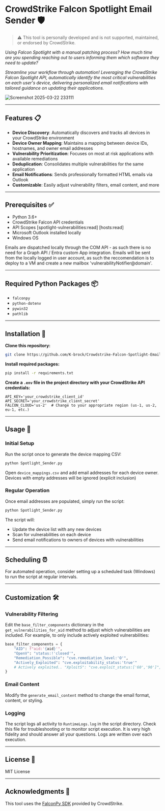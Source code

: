 # **CrowdStrike Falcon Spotlight Email Sender** 🛡️
> ⚠️ This tool is personally developed and is not supported, maintained, or endorsed by CrowdStrike. 

*Using Falcon Spotlight with a manual patching process? How much time are you spending reaching out to users informing them which software they need to update?*

*Streamline your workflow through automation! Leveraging the CrowdStrike Falcon Spotlight API, automatically identify the most critical vulnerabilities on each user's device, delivering personalized email notifications with tailored guidance on updating their applications.*

![Screenshot 2025-03-22 233111](https://github.com/user-attachments/assets/18cbca6d-22c4-46fd-aded-e30e9d92d2b7)

---

## **Features** 📋

- **Device Discovery**: Automatically discovers and tracks all devices in your CrowdStrike environment
- **Device Owner Mapping**: Maintains a mapping between device IDs, hostnames, and owner email addresses 
- **Vulnerability Prioritization**: Focuses on most at risk applications with available remediations  
- **Deduplication**: Consolidates multiple vulnerabilities for the same application  
- **Email Notifications**: Sends professionally formatted HTML emails via Outlook  
- **Customizable**: Easily adjust vulnerability filters, email content, and more  

---

## **Prerequisites** ✅

- Python 3.6+  
- CrowdStrike Falcon API credentials
- API Scopes [spotlight-vulnerabilities:read] [hosts:read]
- Microsoft Outlook installed locally
- Windows OS

Emails are dispatched locally through the COM API - as such there is no need for a Graph API / Entra custom App integration. Emails will be sent from the locally logged in user account, as such the reccomendation is to deploy to a VM and create a new mailbox 'vulnerabilityNotifier@domain'. 

---

## **Required Python Packages** 📦

- `falconpy`  
- `python-dotenv`  
- `pywin32`  
- `pathlib`  

---

## **Installation** 🧰

**Clone this repository:**
```bash
git clone https://github.com/K-brock/Crowdstrike-Falcon-Spotlight-Email-Alerter
```

**Install required packages:**
```bash
pip install -r requirements.txt
```

**Create a `.env` file in the project directory with your CrowdStrike API credentials:**
```dotenv
API_KEY='your_crowdstrike_client_id'
API_SECRET='your_crowdstrike_client_secret'
FALCON_CLOUD='us-2'  # Change to your appropriate region (us-1, us-2, eu-1, etc.)
```

---

## **Usage** 🚀

### **Initial Setup**

Run the script once to generate the device mapping CSV:
```bash
python Spotlight_Sender.py
```

Open `device_mappings.csv` and add email addresses for each device owner.
Devices with empty addresses will be ignored (explicit inclusion)

### **Regular Operation**

Once email addresses are populated, simply run the script:
```bash
python Spotlight_Sender.py
```

The script will:

- Update the device list with any new devices  
- Scan for vulnerabilities on each device  
- Send email notifications to owners of devices with vulnerabilities  

---

## **Scheduling** ⏰

For automated operation, consider setting up a scheduled task (Windows) to run the script at regular intervals.

---

## **Customization** 🛠️

### **Vulnerability Filtering**

Edit the `base_filter_components` dictionary in the `get_vulnerabilities_for_aid` method to adjust which vulnerabilities are included. For example, to only include actively exploited vulnerabilities:

```python
base_filter_components = {
    "AID": f"aid:'{aid}'",
    "OpenV": "status:!'closed'",
    "Remediation_Possible": "cve.remediation_level:'O'",
    "Actively_Exploited": "cve.exploitability_status:'true'"
    # Actively exploited.. "XploitS": "cve.exploit_status:['60','90']",
}
```

### **Email Content**

Modify the `generate_email_content` method to change the email format, content, or styling.

### **Logging**

The script logs all activity to `RuntimeLogs.log` in the script directory. Check this file for troubleshooting or to monitor script execution. It is very high fidelity and should answer all your questions. Logs are written over each execution.

---

## **License** 📄

MIT License

---

## **Acknowledgments** 🙏

This tool uses the [FalconPy SDK](https://github.com/CrowdStrike/falconpy) provided by CrowdStrike.

